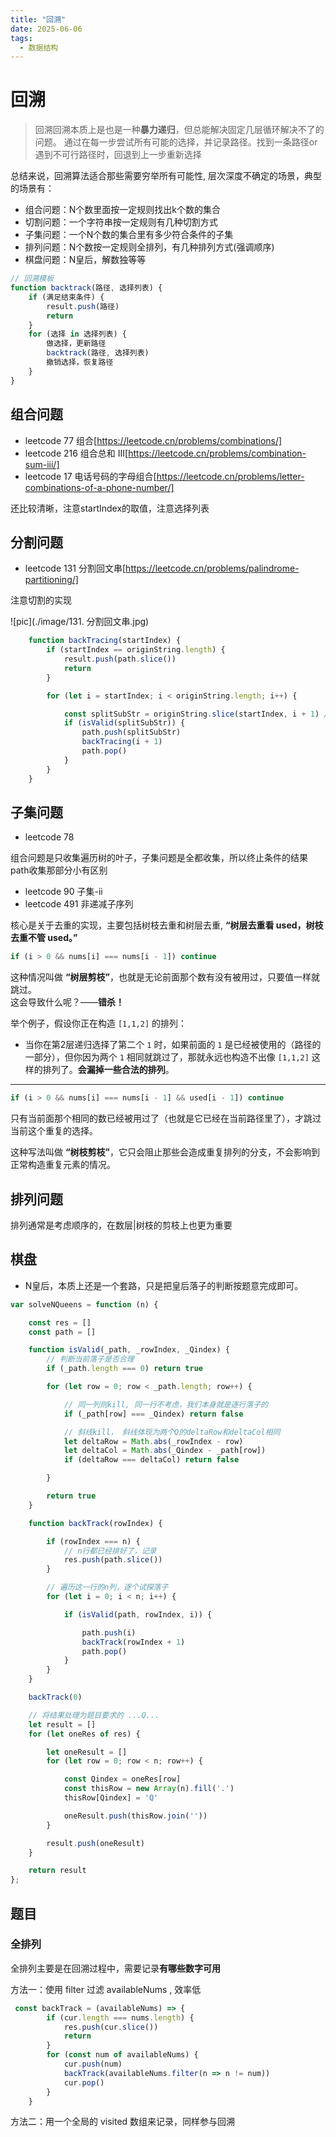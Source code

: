 ```yaml
---
title: "回溯"
date: 2025-06-06
tags:
  - 数据结构
---
```


# 回溯

> 回溯回溯本质上是也是一种**暴力递归**，但总能解决固定几层循环解决不了的问题。
> 通过在每一步尝试所有可能的选择，并记录路径。找到一条路径or遇到不可行路径时，回退到上一步重新选择

总结来说，回溯算法适合那些需要穷举所有可能性, 层次深度不确定的场景，典型的场景有：
 - 组合问题：N个数里面按一定规则找出k个数的集合
 - 切割问题：一个字符串按一定规则有几种切割方式
 - 子集问题：一个N个数的集合里有多少符合条件的子集
 - 排列问题：N个数按一定规则全排列，有几种排列方式(强调顺序)
 - 棋盘问题：N皇后，解数独等等

```js
// 回溯模板
function backtrack(路径, 选择列表) {
    if (满足结束条件) {
        result.push(路径)
        return
    }
    for (选择 in 选择列表) {
        做选择，更新路径
        backtrack(路径, 选择列表)
        撤销选择，恢复路径
    }
}
```


## 组合问题

- leetcode 77 组合[https://leetcode.cn/problems/combinations/]
- leetcode 216 组合总和 III[https://leetcode.cn/problems/combination-sum-iii/]
- leetcode 17 电话号码的字母组合[https://leetcode.cn/problems/letter-combinations-of-a-phone-number/]
 
还比较清晰，注意startIndex的取值，注意选择列表



## 分割问题

- leetcode 131 分割回文串[https://leetcode.cn/problems/palindrome-partitioning/]

注意切割的实现

![pic](./image/131. 分割回文串.jpg)

```js
    function backTracing(startIndex) {
        if (startIndex == originString.length) {
            result.push(path.slice())
            return
        }

        for (let i = startIndex; i < originString.length; i++) {

            const splitSubStr = originString.slice(startIndex, i + 1) // 切割startIndex到i的字符串
            if (isValid(splitSubStr)) {
                path.push(splitSubStr)
                backTracing(i + 1)
                path.pop()
            }
        }
    }

```


## 子集问题

- leetcode 78

组合问题是只收集遍历树的叶子，子集问题是全都收集，所以终止条件的结果path收集那部分小有区别


- leetcode 90 子集-ii
- leetcode 491 非递减子序列

核心是关于去重的实现，主要包括树枝去重和树层去重, **“树层去重看 used，树枝去重不管 used。”**

```js
if (i > 0 && nums[i] === nums[i - 1]) continue
```

这种情况叫做 **“树层剪枝”**，也就是无论前面那个数有没有被用过，只要值一样就跳过。  
这会导致什么呢？——**错杀！**

举个例子，假设你正在构造 `[1,1,2]` 的排列：

- 当你在第2层递归选择了第二个 `1` 时，如果前面的 `1` 是已经被使用的（路径的一部分），但你因为两个 `1` 相同就跳过了，那就永远也构造不出像 `[1,1,2]` 这样的排列了。**会漏掉一些合法的排列**。

---


```js
if (i > 0 && nums[i] === nums[i - 1] && used[i - 1]) continue
```

只有当前面那个相同的数已经被用过了（也就是它已经在当前路径里了），才跳过当前这个重复的选择。

这种写法叫做 **“树枝剪枝”**，它只会阻止那些会造成重复排列的分支，不会影响到正常构造重复元素的情况。



## 排列问题

排列通常是考虑顺序的，在数层|树枝的剪枝上也更为重要

## 棋盘
- N皇后，本质上还是一个套路，只是把皇后落子的判断按题意完成即可。

```js
var solveNQueens = function (n) {

    const res = []
    const path = []

    function isValid(_path, _rowIndex, _Qindex) {
        // 判断当前落子是否合理
        if (_path.length === 0) return true

        for (let row = 0; row < _path.length; row++) {

            // 同一列则kill, 同一行不考虑，我们本身就是逐行落子的
            if (_path[row] === _Qindex) return false

            // 斜线kill， 斜线体现为两个Q的deltaRow和deltaCol相同
            let deltaRow = Math.abs(_rowIndex - row)
            let deltaCol = Math.abs(_Qindex - _path[row])
            if (deltaRow === deltaCol) return false

        }

        return true
    }

    function backTrack(rowIndex) {

        if (rowIndex === n) {
            // n行都已经排好了，记录
            res.push(path.slice())
        }

        // 遍历这一行的n列，逐个试探落子
        for (let i = 0; i < n; i++) {

            if (isValid(path, rowIndex, i)) {

                path.push(i)
                backTrack(rowIndex + 1)
                path.pop()
            }
        }
    }

    backTrack(0)

    // 将结果处理为题目要求的 ...Q...
    let result = []
    for (let oneRes of res) {

        let oneResult = []
        for (let row = 0; row < n; row++) {

            const Qindex = oneRes[row]
            const thisRow = new Array(n).fill('.')
            thisRow[Qindex] = 'Q'

            oneResult.push(thisRow.join(''))
        }

        result.push(oneResult)
    }

    return result
};
```


## 题目

### 全排列

全排列主要是在回溯过程中，需要记录**有哪些数字可用**

方法一：使用 filter 过滤 availableNums , 效率低
```js
 const backTrack = (availableNums) => {
        if (cur.length === nums.length) {
            res.push(cur.slice())
            return
        }
        for (const num of availableNums) {
            cur.push(num)
            backTrack(availableNums.filter(n => n != num))
            cur.pop()
        }
    }
```

方法二：用一个全局的 visited 数组来记录，同样参与回溯

